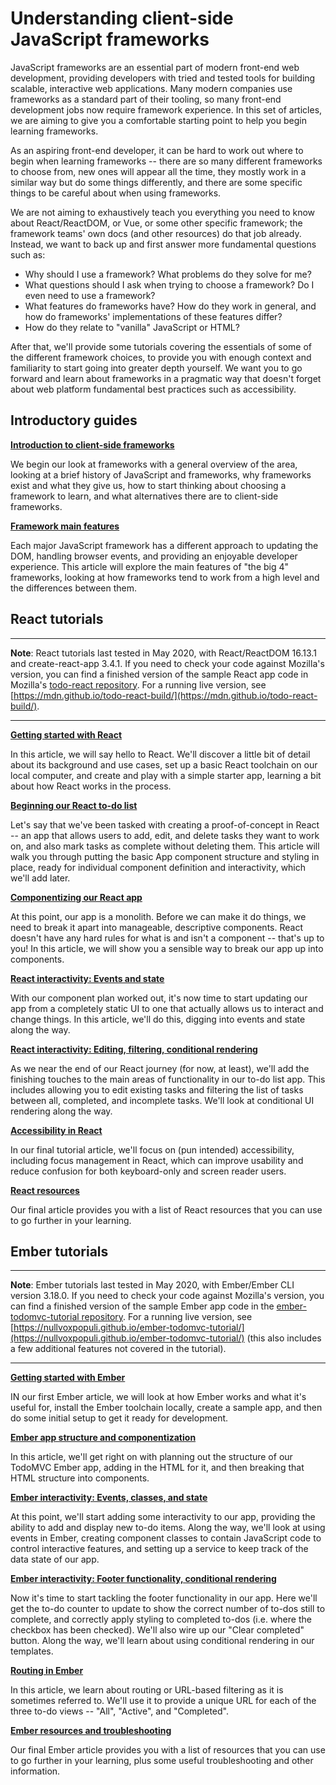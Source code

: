# Understanding client-side JavaScript frameworks

JavaScript frameworks are an essential part of modern front-end web development, providing developers with tried and tested tools for building scalable, interactive web applications. Many modern companies use frameworks as a standard part of their tooling, so many front-end development jobs now require framework experience. In this set of articles, we are aiming to give you a comfortable starting point to help you begin learning frameworks.

As an aspiring front-end developer, it can be hard to work out where to begin when learning frameworks -- there are so many different frameworks to choose from, new ones will appear all the time, they mostly work in a similar way but do some things differently, and there are some specific things to be careful about when using frameworks.

We are not aiming to exhaustively teach you everything you need to know about React/ReactDOM, or Vue, or some other specific framework; the framework teams' own docs (and other resources) do that job already. Instead, we want to back up and first answer more fundamental questions such as:

* Why should I use a framework? What problems do they solve for me?
* What questions should I ask when trying to choose a framework? Do I even need to use a framework?
* What features do frameworks have? How do they work in general, and how do frameworks' implementations of these features differ?
* How do they relate to "vanilla" JavaScript or HTML?

After that, we'll provide some tutorials covering the essentials of some of the different framework choices, to provide you with enough context and familiarity to start going into greater depth yourself. We want you to go forward and learn about frameworks in a pragmatic way that doesn't forget about web platform fundamental best practices such as accessibility.

## Introductory guides

**[Introduction to client-side frameworks]()**

We begin our look at frameworks with a general overview of the area, looking at a brief history of JavaScript and frameworks, why frameworks exist and what they give us, how to start thinking about choosing a framework to learn, and what alternatives there are to client-side frameworks.

**[Framework main features]()**

Each major JavaScript framework has a different approach to updating the DOM, handling browser events, and providing an enjoyable developer experience. This article will explore the main features of "the big 4" frameworks, looking at how frameworks tend to work from a high level and the differences between them.

## React tutorials

<hr>

**Note**: React tutorials last tested in May 2020, with React/ReactDOM 16.13.1 and create-react-app 3.4.1. If you need to check your code against Mozilla's version, you can find a finished version of the sample React app code in Mozilla's [todo-react repository](https://github.com/mdn/todo-react). For a running live version, see [https://mdn.github.io/todo-react-build/](https://mdn.github.io/todo-react-build/).

<hr>

**[Getting started with React]()**

In this article, we will say hello to React. We'll discover a little bit of detail about its background and use cases, set up a basic React toolchain on our local computer, and create and play with a simple starter app, learning a bit about how React works in the process.

**[Beginning our React to-do list]()**

Let's say that we've been tasked with creating a proof-of-concept in React -- an app that allows users to add, edit, and delete tasks they want to work on, and also mark tasks as complete without deleting them. This article will walk you through putting the basic App component structure and styling in place, ready for individual component definition and interactivity, which we'll add later.

**[Componentizing our React app]()**

At this point, our app is a monolith. Before we can make it do things, we need to break it apart into manageable, descriptive components. React doesn't have any hard rules for what is and isn't a component -- that's up to you! In this article, we will show you a sensible way to break our app up into components.

**[React interactivity: Events and state]()**

With our component plan worked out, it's now time to start updating our app from a completely static UI to one that actually allows us to interact and change things. In this article, we'll do this, digging into events and state along the way.

**[React interactivity: Editing, filtering, conditional rendering]()**

As we near the end of our React journey (for now, at least), we'll add the finishing touches to the main areas of functionality in our to-do list app. This includes allowing you to edit existing tasks and filtering the list of tasks between all, completed, and incomplete tasks. We'll look at conditional UI rendering along the way.

**[Accessibility in React]()**

In our final tutorial article, we'll focus on (pun intended) accessibility, including focus management in React, which can improve usability and reduce confusion for both keyboard-only and screen reader users.

**[React resources]()**

Our final article provides you with a list of React resources that you can use to go further in your learning.

## Ember tutorials

<hr>

**Note**: Ember tutorials last tested in May 2020, with Ember/Ember CLI version 3.18.0. If you need to check your code against Mozilla's version, you can find a finished version of the sample Ember app code in the [ember-todomvc-tutorial repository](https://github.com/NullVoxPopuli/ember-todomvc-tutorial/tree/master/steps/00-finished-todomvc/todomvc). For a running live version, see [https://nullvoxpopuli.github.io/ember-todomvc-tutorial/](https://nullvoxpopuli.github.io/ember-todomvc-tutorial/) (this also includes a few additional features not covered in the tutorial).

<hr>

**[Getting started with Ember]()**

IN our first Ember article, we will look at how Ember works and what it's useful for, install the Ember toolchain locally, create a sample app, and then do some initial setup to get it ready for development.

**[Ember app structure and componentization]()**

In this article, we'll get right on with planning out the structure of our TodoMVC Ember app, adding in the HTML for it, and then breaking that HTML structure into components.

**[Ember interactivity: Events, classes, and state]()**

At this point, we'll start adding some interactivity to our app, providing the ability to add and display new to-do items. Along the way, we'll look at using events in Ember, creating component classes to contain JavaScript code to control interactive features, and setting up a service to keep track of the data state of our app.

**[Ember interactivity: Footer functionality, conditional rendering]()**

Now it's time to start tackling the footer functionality in our app. Here we'll get the to-do counter to update to show the correct number of to-dos still to complete, and correctly apply styling to completed to-dos (i.e. where the checkbox has been checked). We'll also wire up our "Clear completed" button. Along the way, we'll learn about using conditional rendering in our templates.

**[Routing in Ember]()**

In this article, we learn about routing or URL-based filtering as it is sometimes referred to. We'll use it to provide a unique URL for each of the three to-do views -- "All", "Active", and "Completed".

**[Ember resources and troubleshooting]()**

Our final Ember article provides you with a list of resources that you can use to go further in your learning, plus some useful troubleshooting and other information.

